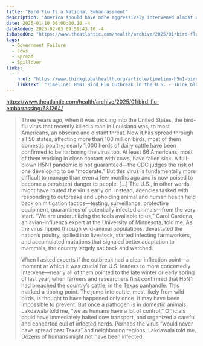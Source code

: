 ```yaml
---
title: "Bird Flu Is a National Embarrassment"
description: "America should have more aggressively intervened almost a year ago."
date: 2025-01-10 06:00:00.10 -4
dateAdded: 2025-02-03 09:59:43.10 -4
isBasedOn: "https://www.theatlantic.com/health/archive/2025/01/bird-flu-embarrassing/681264/"
tags:
  - Government Failure
  - Cows
  - Spread
  - Spillover
links:
  -
    href: "https://www.thinkglobalhealth.org/article/timeline-h5n1-bird-flu-outbreak-us"
    linkText: "Timeline: H5N1 Bird Flu Outbreak in the U.S. - Think Global Health"
---
```


https://www.theatlantic.com/health/archive/2025/01/bird-flu-embarrassing/681264/

> Three years ago, when it was trickling into the United States, the bird-flu virus that recently killed a man in Louisiana was, to most Americans, an obscure and distant threat. Now it has spread through all 50 states, affecting more than 100 million birds, most of them domestic poultry; nearly 1,000 herds of dairy cattle have been confirmed to be harboring the virus too. At least 66 Americans, most of them working in close contact with cows, have fallen sick. A full-blown H5N1 pandemic is not guaranteed—the CDC judges the risk of one developing to be “moderate.” But this virus is fundamentally more difficult to manage than even a few months ago and is now poised to become a persistent danger to people.
> [...]
> The U.S., in other words, might have routed the virus early on. Instead, agencies tasked with responding to outbreaks and upholding animal and human health held back on mitigation tactics—testing, surveillance, protective equipment, quarantines of potentially infected animals—from the very start. “We are underutilizing the tools available to us,” Carol Cardona, an avian-influenza expert at the University of Minnesota, told me. As the virus ripped through wild-animal populations, devastated the nation’s poultry, spilled into livestock, started infecting farmworkers, and accumulated mutations that signaled better adaptation to mammals, the country largely sat back and watched.
>
> When I asked experts if the outbreak had a clear inflection point—a moment at which it was crucial for U.S. leaders to more concertedly intervene—nearly all of them pointed to the late winter or early spring of last year, when farmers and researchers first confirmed that H5N1 had breached the country’s cattle, in the Texas panhandle. This marked a tipping point. The jump into cattle, most likely from wild birds, is thought to have happened only once. It may have been impossible to prevent. But once a pathogen is in domestic animals, Lakdawala told me, “we as humans have a lot of control.” Officials could have immediately halted cow transport, and organized a careful and concerted cull of infected herds. Perhaps the virus “would never have spread past Texas” and neighboring regions, Lakdawala told me. Dozens of humans might not have been infected.
